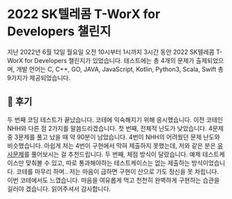 # 2022 SK텔레콤 T-WorX for Developers 챌린지

지난 2022년 6월 12일 월요일 오전 10시부터 1시까지 3시간 동안 2022 SK텔레콤 T-WorX for Developers 챌린지가 있었습니다. 
테스트에는 총 4개의 문제가 출제되었으며, 개발 언어는 C, C++, GO, JAVA, JavaScript, Kotlin, Python3, Scala, Swift 총 9가지가 제공되었습니다.

## 🙇‍ 후기

두 번째 코딩 테스트가 끝났습니다. 코테에 익숙해지기 위해 응시했습니다. 이전 코테인 NHH와 다른 점 2가지를 말씀드리겠습니다. 
첫 번째, 전체적 난도가 낮았습니다. 4문제 중 3문제를 풀고 났을 때 약 90분이 남았습니다. 4번이 NHH의 어려웠던 문제 난도와 비슷했습니다. 아쉽게 저는 4번이 구현에서 막혀 제출하지 못했는데, 저와 같은 분은 [유사문제](https://www.acmicpc.net/problem/2206)를 풀어보시는 걸 추천드립니다.
두 번째, 체점 방식이 달랐습니다. 예제 테스트케이스만 맞춰볼 수 있고, 따로 통과해야하는 테스트케이스는 없는 제출하는 방식이었습니다.
코테를 마무리 하며.. 저는 마음이 급하면 구현이 산으로 가도 정신을 못 차립니다. 이번 코테에서도 느꼈습니다. 마음을 여유롭게 먹고 천천히 완벽하게 구현하는 습관을 길러야 겠습니다. 읽어주셔서 감사합니다.
